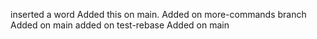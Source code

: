 inserted a word
Added this on main.
Added on more-commands branch
Added on main
added on test-rebase
Added on main
